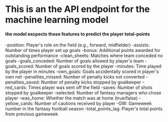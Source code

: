 # This is an the API endpoint for the machine learning model 
#### the model excpects those features to predict the player total-points

-position: Player's role on the field (e.g., forward, midfielder)
-assists: Number of times player set up goals
-bonus: Additional points awarded for outstanding performance
-clean_sheets: Matches where team conceded no goals
-goals_conceded: Number of goals allowed by player's team
-goals_scored: Number of goals scored by the player
-minutes: Time played by the player in minutes
-own_goals: Goals accidentally scored in player's own net
-penalties_missed: Number of penalty kicks not converted
-penalties_saved: Number of penalty kicks stopped by goalkeeper
-red_cards: Times player was sent off the field
-saves: Number of shots stopped by goalkeeper
-selected: Number of fantasy managers who chose player
-was_home: Whether the match was at home (true/false)
-yellow_cards: Number of cautions received by player
-GW: Gameweek number in the fantasy football season
-total_points_lag: Player's total points from previous gameweek